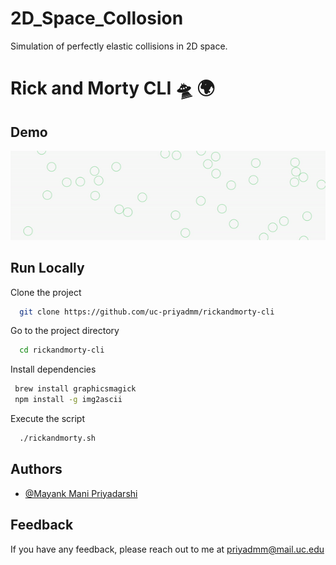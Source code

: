 # 2D_Space_Collosion
Simulation of perfectly elastic collisions in 2D space.
# Rick and Morty CLI  🛸 🌍

## Demo



  ![](Project3.gif)
## Run Locally

Clone the project

```bash
  git clone https://github.com/uc-priyadmm/rickandmorty-cli
```

Go to the project directory

```bash
  cd rickandmorty-cli
```

Install dependencies

```bash
 brew install graphicsmagick
 npm install -g img2ascii
```

Execute the script

```bash
  ./rickandmorty.sh
```

  
## Authors

- [@Mayank Mani Priyadarshi](https://www.linkedin.com/in/priyadmm/)

  
## Feedback

If you have any feedback, please reach out to me at priyadmm@mail.uc.edu

  
